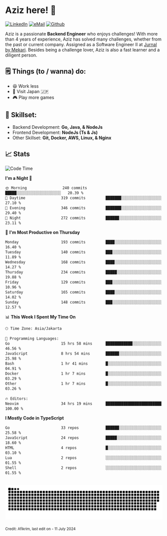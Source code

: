 # Aziz here! 👋

[![LinkedIn](https://img.shields.io/static/v1?message=afikrim&logo=linkedin&label=&color=0077B5&logoColor=white&labelColor=&style=for-the-badge)](https://www.linkedin.com/in/afikrim)
[![eMail](https://img.shields.io/static/v1?message=afikrim10@gmail.com&logo=gmail&label=&color=D14836&logoColor=white&labelColor=&style=for-the-badge)](mailto:afikrim10@gmail.com)
[![Github](https://komarev.com/ghpvc/?username=afikrim&label=Visitors&style=for-the-badge)](https://www.github.com/afikrim)

<!--Introduction-->
Aziz is a passionate **Backend Engineer** who enjoys challenges! With more than 4 years of experience, Aziz has solved many challenges, whether from the past or current company. Assigned as a Software Engineer II at [Jurnal by Mekari](https://jurnal.id). Besides being a challenge lover, Aziz is also a fast learner and a diligent person.

<!--Things TODO-->
## 🗒️ Things (to / wanna) do:

- 😆 Work less
- 🚀 Visit Japan 🇯🇵
- 🎮 Play more games

<!--Skillset-->
## 🏅 Skillset:

- Backend Development: **Go, Java, & NodeJs**
- Frontend Development: **NodeJs (Ts & Js)**
- Other Skillset: **Git, Docker, AWS, Linux, & Nginx**

## 📈 Stats  

<!--START_SECTION:waka-->
![Code Time](http://img.shields.io/badge/Code%20Time-1%2C809%20hrs%2027%20mins-blue)

**I'm a Night 🦉** 

```text
🌞 Morning                240 commits         █████░░░░░░░░░░░░░░░░░░░░   20.39 % 
🌆 Daytime                319 commits         ███████░░░░░░░░░░░░░░░░░░   27.10 % 
🌃 Evening                346 commits         ███████░░░░░░░░░░░░░░░░░░   29.40 % 
🌙 Night                  272 commits         ██████░░░░░░░░░░░░░░░░░░░   23.11 % 
```
📅 **I'm Most Productive on Thursday** 

```text
Monday                   193 commits         ████░░░░░░░░░░░░░░░░░░░░░   16.40 % 
Tuesday                  140 commits         ███░░░░░░░░░░░░░░░░░░░░░░   11.89 % 
Wednesday                168 commits         ████░░░░░░░░░░░░░░░░░░░░░   14.27 % 
Thursday                 234 commits         █████░░░░░░░░░░░░░░░░░░░░   19.88 % 
Friday                   129 commits         ███░░░░░░░░░░░░░░░░░░░░░░   10.96 % 
Saturday                 165 commits         ████░░░░░░░░░░░░░░░░░░░░░   14.02 % 
Sunday                   148 commits         ███░░░░░░░░░░░░░░░░░░░░░░   12.57 % 
```


📊 **This Week I Spent My Time On** 

```text
🕑︎ Time Zone: Asia/Jakarta

💬 Programming Languages: 
Go                       15 hrs 58 mins      ████████████░░░░░░░░░░░░░   46.56 % 
JavaScript               8 hrs 54 mins       ██████░░░░░░░░░░░░░░░░░░░   25.98 % 
Bash                     1 hr 41 mins        █░░░░░░░░░░░░░░░░░░░░░░░░   04.91 % 
Docker                   1 hr 7 mins         █░░░░░░░░░░░░░░░░░░░░░░░░   03.29 % 
Other                    1 hr 7 mins         █░░░░░░░░░░░░░░░░░░░░░░░░   03.26 % 

🔥 Editors: 
Neovim                   34 hrs 19 mins      █████████████████████████   100.00 % 
```

**I Mostly Code in TypeScript** 

```text
Go                       33 repos            ██████░░░░░░░░░░░░░░░░░░░   25.58 % 
JavaScript               24 repos            █████░░░░░░░░░░░░░░░░░░░░   18.60 % 
HTML                     4 repos             █░░░░░░░░░░░░░░░░░░░░░░░░   03.10 % 
Lua                      2 repos             ░░░░░░░░░░░░░░░░░░░░░░░░░   01.55 % 
Shell                    2 repos             ░░░░░░░░░░░░░░░░░░░░░░░░░   01.55 % 
```




<!--END_SECTION:waka-->


<br clear="both">

<div align="center">
  <img src="https://raw.githubusercontent.com/afikrim/afikrim/output/snake.svg" alt="Snake animation" />
</div>


<sub>Credit: Afikrim, last edit on - 11 July 2024</sub>
